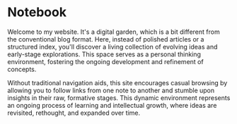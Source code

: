 
# Notebook

  Welcome to my website. It's a digital garden, which is a bit different
  from the conventional blog format. Here, instead of polished articles
  or a structured index, you'll discover a living collection of evolving
  ideas and early-stage explorations. This space serves as a personal
  thinking environment, fostering the ongoing development and refinement
  of concepts.

  Without traditional navigation aids, this site encourages casual 
  browsing by allowing you to follow links from one note to another and
  stumble upon insights in their raw, formative stages. This dynamic 
  environment represents an ongoing process of learning and intellectual 
  growth, where ideas are revisited, rethought, and expanded over time.
